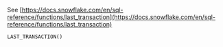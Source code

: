 See [https://docs.snowflake.com/en/sql-reference/functions/last_transaction](https://docs.snowflake.com/en/sql-reference/functions/last_transaction)
```
LAST_TRANSACTION()
```
